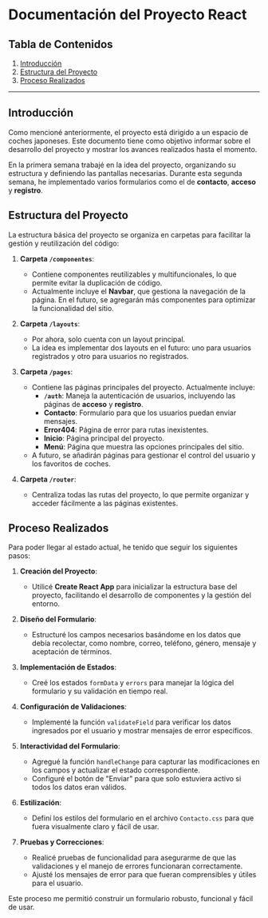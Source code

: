 # Documentación del Proyecto React

## Tabla de Contenidos
1. [Introducción](#introducción)
2. [Estructura del Proyecto](#estructura-del-proyecto)
3. [Proceso Realizados](#proceso-realizados)

---

## Introducción

Como mencioné anteriormente, el proyecto está dirigido a un espacio de coches japoneses. Este documento tiene como objetivo informar sobre el desarrollo del proyecto y mostrar los avances realizados hasta el momento. 

En la primera semana trabajé en la idea del proyecto, organizando su estructura y definiendo las pantallas necesarias. Durante esta segunda semana, he implementado varios formularios como el de **contacto**, **acceso** y **registro**.

## Estructura del Proyecto

La estructura básica del proyecto se organiza en carpetas para facilitar la gestión y reutilización del código:

1. **Carpeta `/componentes`**:
   - Contiene componentes reutilizables y multifuncionales, lo que permite evitar la duplicación de código.
   - Actualmente incluye el **Navbar**, que gestiona la navegación de la página. En el futuro, se agregarán más componentes para optimizar la funcionalidad del sitio.

2. **Carpeta `/layouts`**:
   - Por ahora, solo cuenta con un layout principal.
   - La idea es implementar dos layouts en el futuro: uno para usuarios registrados y otro para usuarios no registrados.

3. **Carpeta `/pages`**:
   - Contiene las páginas principales del proyecto. Actualmente incluye:
     - **`/auth`**: Maneja la autenticación de usuarios, incluyendo las páginas de **acceso** y **registro**.
     - **Contacto**: Formulario para que los usuarios puedan enviar mensajes.
     - **Error404**: Página de error para rutas inexistentes.
     - **Inicio**: Página principal del proyecto.
     - **Menú**: Página que muestra las opciones principales del sitio.
   - A futuro, se añadirán páginas para gestionar el control del usuario y los favoritos de coches.

4. **Carpeta `/router`**:
   - Centraliza todas las rutas del proyecto, lo que permite organizar y acceder fácilmente a las páginas existentes.


## Proceso Realizados

Para poder llegar al estado actual, he tenido que seguir los siguientes pasos:

1. **Creación del Proyecto**: 
   - Utilicé **Create React App** para inicializar la estructura base del proyecto, facilitando el desarrollo de componentes y la gestión del entorno.

2. **Diseño del Formulario**:
   - Estructuré los campos necesarios basándome en los datos que debía recolectar, como nombre, correo, teléfono, género, mensaje y aceptación de términos.

3. **Implementación de Estados**:
   - Creé los estados `formData` y `errors` para manejar la lógica del formulario y su validación en tiempo real.

4. **Configuración de Validaciones**:
   - Implementé la función `validateField` para verificar los datos ingresados por el usuario y mostrar mensajes de error específicos.

5. **Interactividad del Formulario**:
   - Agregué la función `handleChange` para capturar las modificaciones en los campos y actualizar el estado correspondiente.
   - Configuré el botón de "Enviar" para que solo estuviera activo si todos los datos eran válidos.

6. **Estilización**:
   - Definí los estilos del formulario en el archivo `Contacto.css` para que fuera visualmente claro y fácil de usar.

7. **Pruebas y Correcciones**:
   - Realicé pruebas de funcionalidad para asegurarme de que las validaciones y el manejo de errores funcionaran correctamente.
   - Ajusté los mensajes de error para que fueran comprensibles y útiles para el usuario.

Este proceso me permitió construir un formulario robusto, funcional y fácil de usar.